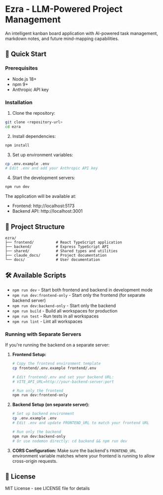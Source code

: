 # Ezra - LLM-Powered Project Management

An intelligent kanban board application with AI-powered task management, markdown notes, and future mind-mapping capabilities.

## 🚀 Quick Start

### Prerequisites
- Node.js 18+
- npm 9+
- Anthropic API key

### Installation

1. Clone the repository:
```bash
git clone <repository-url>
cd ezra
```

2. Install dependencies:
```bash
npm install
```

3. Set up environment variables:
```bash
cp .env.example .env
# Edit .env and add your Anthropic API key
```

4. Start the development servers:
```bash
npm run dev
```

The application will be available at:
- Frontend: http://localhost:5173
- Backend API: http://localhost:3001

## 📂 Project Structure

```
ezra/
├── frontend/          # React TypeScript application
├── backend/           # Express TypeScript API
├── shared/            # Shared types and utilities
├── claude_docs/       # Project documentation
└── docs/              # User documentation
```

## 🛠️ Available Scripts

- `npm run dev` - Start both frontend and backend in development mode
- `npm run dev:frontend-only` - Start only the frontend (for separate backend server)
- `npm run dev:backend-only` - Start only the backend
- `npm run build` - Build all workspaces for production
- `npm run test` - Run tests in all workspaces
- `npm run lint` - Lint all workspaces

### Running with Separate Servers

If you're running the backend on a separate server:

1. **Frontend Setup:**
   ```bash
   # Copy the frontend environment template
   cp frontend/.env.example frontend/.env
   
   # Edit frontend/.env and set your backend URL:
   # VITE_API_URL=http://your-backend-server:port
   
   # Run only the frontend
   npm run dev:frontend-only
   ```

2. **Backend Setup (on separate server):**
   ```bash
   # Set up backend environment
   cp .env.example .env
   # Edit .env and update FRONTEND_URL to match your frontend URL
   
   # Run only the backend
   npm run dev:backend-only
   # Or use nodemon directly: cd backend && npm run dev
   ```

3. **CORS Configuration:**
   Make sure the backend's `FRONTEND_URL` environment variable matches where your frontend is running to allow cross-origin requests.

## 📝 License

MIT License - see LICENSE file for details